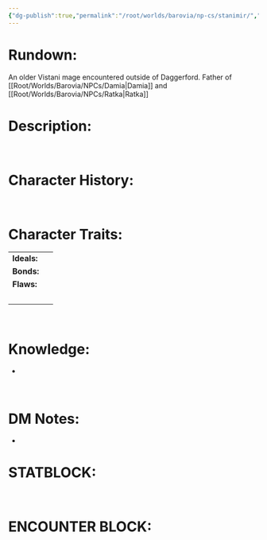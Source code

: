 ```yaml
---
{"dg-publish":true,"permalink":"/root/worlds/barovia/np-cs/stanimir/","tags":["Barovia"]}
---
```


# **Rundown:**

An older Vistani mage encountered outside of Daggerford.
Father of [[Root/Worlds/Barovia/NPCs/Damia\|Damia]] and [[Root/Worlds/Barovia/NPCs/Ratka\|Ratka]]

# **Description:**

 

# **Character History:**

 

# **Character Traits:** 

|             |     |
|-------------|-----|
| **Ideals:** |     |
| **Bonds:**  |     |
| **Flaws:**  |     |
|             |     |

 

# **Knowledge:**

-    

 

# **DM Notes:**

-    

# **STATBLOCK:**

 

# **ENCOUNTER BLOCK:**

 
